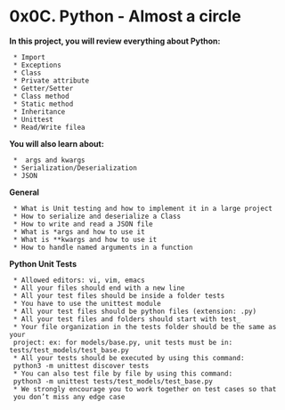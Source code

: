 # **0x0C. Python - Almost a circle**

**In this project, you will review everything about Python:**

     * Import
     * Exceptions
     * Class
     * Private attribute
     * Getter/Setter
     * Class method
     * Static method
     * Inheritance
     * Unittest
     * Read/Write filea

**You will also learn about:**

     *  args and kwargs
     * Serialization/Deserialization
     * JSON


**General**

     * What is Unit testing and how to implement it in a large project
     * How to serialize and deserialize a Class
     * How to write and read a JSON file
     * What is *args and how to use it
     * What is **kwargs and how to use it
     * How to handle named arguments in a function

**Python Unit Tests**

	 * Allowed editors: vi, vim, emacs
	 * All your files should end with a new line
	 * All your test files should be inside a folder tests
	 * You have to use the unittest module
	 * All your test files should be python files (extension: .py)
	 * All your test files and folders should start with test_
	 * Your file organization in the tests folder should be the same as your 
	 project: ex: for models/base.py, unit tests must be in: tests/test_models/test_base.py
	 * All your tests should be executed by using this command:
	 python3 -m unittest discover tests
	 * You can also test file by file by using this command:
	 python3 -m unittest tests/test_models/test_base.py
	 * We strongly encourage you to work together on test cases so that
	 you don’t miss any edge case